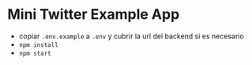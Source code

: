 # Mini Twitter Example App

- copiar `.env.example` a `.env` y cubrir la url del backend si es necesario
- `npm install`
- `npm start`

